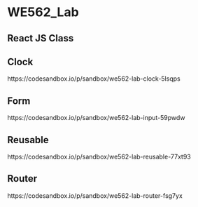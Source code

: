 # WE562_Lab
<h2>React JS Class</h2>
<div>
<h2>Clock</h2>
https://codesandbox.io/p/sandbox/we562-lab-clock-5lsqps

<h2>Form</h2>
https://codesandbox.io/p/sandbox/we562-lab-input-59pwdw

<h2>Reusable</h2>
https://codesandbox.io/p/sandbox/we562-lab-reusable-77xt93

<h2>Router</h2>
https://codesandbox.io/p/sandbox/we562-lab-router-fsg7yx
</div>

